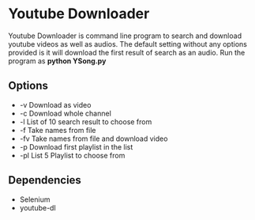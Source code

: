 # Youtube Downloader
Youtube Downloader is command line program to search and download youtube videos as well as audios.
The default setting without any options provided is it will download the first result of search as an audio.
Run the program as __python YSong.py <options>__

## Options
* -v		Download as video
* -c		Download whole channel
* -l		List of 10 search result to choose from
* -f <filename>	Take names from file
* -fv <filename>	Take names from file and download video
* -p		Download first playlist in the list
* -pl		List 5 Playlist to choose from

## Dependencies
* Selenium
* youtube-dl
	

